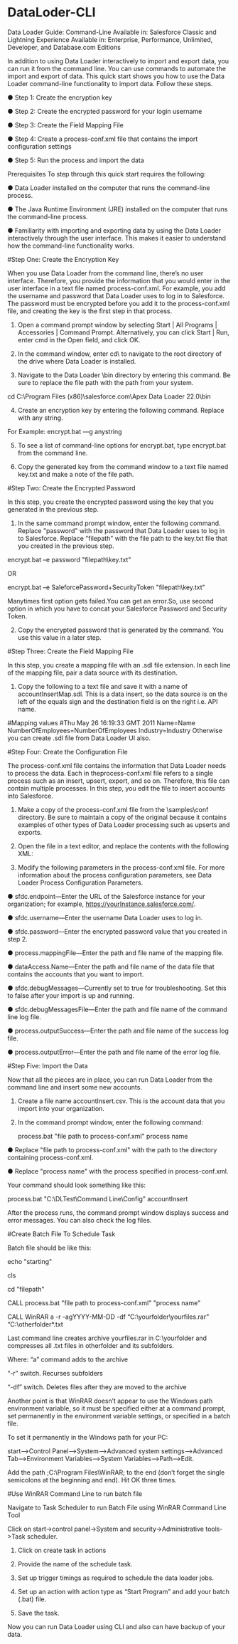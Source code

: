 # DataLoder-CLI
Data Loader Guide: Command-Line
Available in: Salesforce Classic and Lightning Experience
Available in: Enterprise, Performance, Unlimited, Developer, and Database.com Editions

In addition to using Data Loader interactively to import and export data, you can run it from the command line. You can use commands to automate the import and export of data.
This quick start shows you how to use the Data Loader command-line functionality to import data. Follow these steps.

●	Step 1: Create the encryption key

●	Step 2: Create the encrypted password for your login username

●	Step 3: Create the Field Mapping File

●	Step 4: Create a process-conf.xml file that contains the import configuration settings

●	Step 5: Run the process and import the data

Prerequisites
To step through this quick start requires the following:

●	Data Loader installed on the computer that runs the command-line process.

●	The Java Runtime Environment (JRE) installed on the computer that runs the command-line process.

●	Familiarity with importing and exporting data by using the Data Loader interactively through the user interface. This makes it easier to understand how the command-line functionality works.

#Step One: Create the Encryption Key

When you use Data Loader from the command line, there’s no user interface. Therefore, you provide the information that you would enter in the user interface in a text file named process-conf.xml. For example, you add the username and password that Data Loader uses to log in to Salesforce. The password must be encrypted before you add it to the process-conf.xml file, and creating the key is the first step in that process.

1.	Open a command prompt window by selecting Start | All Programs | Accessories | Command Prompt. Alternatively, you can click Start | Run, enter cmd in the Open field, and click OK.

2.	In the command window, enter cd\ to navigate to the root directory of the drive where Data Loader is installed.

3.	Navigate to the Data Loader \bin directory by entering this command. Be sure to replace the file path with the path from your system.

cd C:\Program Files (x86)\salesforce.com\Apex Data Loader 22.0\bin

4.	Create an encryption key by entering the following command. Replace <seedtext> with any string.

For Example: encrypt.bat —g anystring
 
5.	To see a list of command-line options for encrypt.bat, type encrypt.bat from the command line.

6.	Copy the generated key from the command window to a text file named key.txt and make a note of the file path.

#Step Two: Create the Encrypted Password

In this step, you create the encrypted password using the key that you generated in the previous step.

1.	In the same command prompt window, enter the following command. Replace "password" with the password that Data Loader uses to log in to Salesforce. Replace "filepath" with the file path to the key.txt file that you created in the previous step.  

encrypt.bat –e password "filepath\key.txt"

OR

encrypt.bat –e SaleforcePassword+SecurityToken "filepath\key.txt"

Manytimes first option gets failed.You can get an error.So, use second option in which you have to concat your Salesforce Password and Security Token.
 
2.	Copy the encrypted password that is generated by the command. You use this value in a later step.

#Step Three: Create the Field Mapping File

In this step, you create a mapping file with an .sdl file extension. In each line of the mapping file, pair a data source with its destination.

1.	Copy the following to a text file and save it with a name of accountInsertMap.sdl. This is a data insert, so the data source is on the left of the equals sign and the destination field is on the right i.e. API name.

#Mapping values
#Thu May 26 16:19:33 GMT 2011
Name=Name
NumberOfEmployees=NumberOfEmployees
Industry=Industry
Otherwise you can create .sdl file from Data Loader UI also.

#Step Four: Create the Configuration File

The process-conf.xml file contains the information that Data Loader needs to process the data. Each <bean> in theprocess-conf.xml file refers to a single process such as an insert, upsert, export, and so on. Therefore, this file can contain multiple processes. In this step, you edit the file to insert accounts into Salesforce.

1.	Make a copy of the process-conf.xml file from the \samples\conf directory. Be sure to maintain a copy of the original because it contains examples of other types of Data Loader processing such as upserts and exports.

2.	Open the file in a text editor, and replace the contents with the following XML:

3.	Modify the following parameters in the process-conf.xml file. For more information about the process configuration parameters, see Data Loader Process Configuration Parameters.

●	sfdc.endpoint—Enter the URL of the Salesforce instance for your organization; for example, https://yourInstance.salesforce.com/.

●	sfdc.username—Enter the username Data Loader uses to log in.

●	sfdc.password—Enter the encrypted password value that you created in step 2.

●	process.mappingFile—Enter the path and file name of the mapping file.

●	dataAccess.Name—Enter the path and file name of the data file that contains the accounts that you want to import.

●	sfdc.debugMessages—Currently set to true for troubleshooting. Set this to false after your import is up and running.

●	sfdc.debugMessagesFile—Enter the path and file name of the command line log file.

●	process.outputSuccess—Enter the path and file name of the success log file.

●	process.outputError—Enter the path and file name of the error log file.

#Step Five: Import the Data

Now that all the pieces are in place, you can run Data Loader from the command line and insert some new accounts.
1.	Create a file name accountInsert.csv. This is the account data that you import into your organization.
2.	In the command prompt window, enter the following command:

 	process.bat "file path to process-conf.xml" process name
 
●	Replace "file path to process-conf.xml" with the path to the directory containing process-conf.xml.
 
●	Replace "process name" with the process specified in process-conf.xml.
 
Your command should look something like this:

process.bat "C:\DLTest\Command Line\Config" accountInsert

After the process runs, the command prompt window displays success and error messages. You can also check the log files.

#Create Batch File To Schedule Task

Batch file should be like this:

echo "starting"

cls

cd "filepath"

CALL process.bat "file path to process-conf.xml" "process name"

CALL WinRAR a -r -agYYYY-MM-DD -df “C:\yourfolder\yourfiles.rar” “C:\otherfolder\*.txt

Last command line creates archive yourfiles.rar in C:\yourfolder and compresses all .txt files in otherfolder and its subfolders.

Where: 
“a” command adds to the archive

“-r”  switch. Recurses subfolders

“-df” switch. Deletes files after they are moved to the archive

Another point is that WinRAR doesn’t appear to use the Windows path environment variable, so it must be specified either at a command prompt, set permanently in the environment variable settings, or specified in a batch file.

To set it permanently in the Windows path for your PC:

start–>Control Panel–>System–>Advanced system settings–>Advanced Tab–>Environment Variables–>System Variables–>Path–>Edit.

Add the path ;C:\Program Files\WinRAR; to the end (don’t forget the single semicolons at the beginning and end). Hit OK three times.

#Use WinRAR Command Line to run batch file

Navigate to Task Scheduler to run Batch File using WinRAR Command Line Tool

Click on start->control panel->System and security->Administrative tools->Task scheduler.

1)	Click on create task in actions

2)	Provide the name of the schedule task.

3)	Set up trigger timings as required to schedule the data loader jobs.

4)	Set up an action with action type as “Start Program” and add your batch (.bat) file.

5)	Save the task.

Now you can run Data Loader  using CLI and also can have backup of your data.

